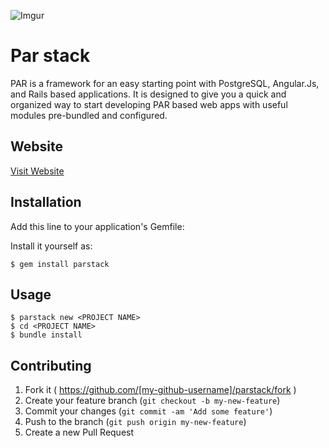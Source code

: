 ![Imgur](http://i.imgur.com/IGexlX5.png)

# Par stack

PAR is a framework for an easy starting point with PostgreSQL, Angular.Js, and Rails based applications. It is designed to give you a quick and organized way to start developing PAR based web apps with useful modules pre-bundled and configured.

## Website

[Visit Website](www.wutangfamo.us/par)

## Installation

Add this line to your application's Gemfile:

Install it yourself as:

    $ gem install parstack

## Usage

    $ parstack new <PROJECT NAME> 
    $ cd <PROJECT NAME>
    $ bundle install 
    
## Contributing

1. Fork it ( https://github.com/[my-github-username]/parstack/fork )
2. Create your feature branch (`git checkout -b my-new-feature`)
3. Commit your changes (`git commit -am 'Add some feature'`)
4. Push to the branch (`git push origin my-new-feature`)
5. Create a new Pull Request
